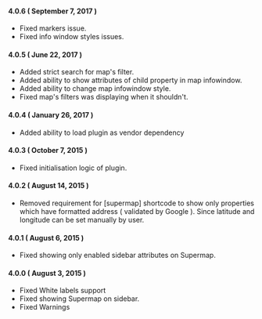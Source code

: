 #### 4.0.6 ( September 7, 2017 )
* Fixed markers issue.
* Fixed info window styles issues.

#### 4.0.5 ( June 22, 2017 )
* Added strict search for map's filter.
* Added ability to show attributes of child property in map infowindow.
* Added ability to change map infowindow style.
* Fixed map's filters was displaying when it shouldn't.

#### 4.0.4 ( January 26, 2017 )
* Added ability to load plugin as vendor dependency

#### 4.0.3 ( October 7, 2015 )
* Fixed initialisation logic of plugin.

#### 4.0.2 ( August 14, 2015 )
* Removed requirement for [supermap] shortcode to show only properties which have formatted address ( validated by Google ). Since latitude and longitude can be set manually by user.

#### 4.0.1 ( August 6, 2015 )
* Fixed showing only enabled sidebar attributes on Supermap.

#### 4.0.0 ( August 3, 2015 )
* Fixed White labels support
* Fixed showing Supermap on sidebar.
* Fixed Warnings